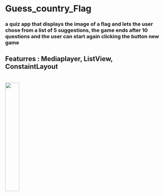 # Guess_country_Flag

### a quiz app that displays the image of a flag and lets the user chose from a list of 5 suggestions, the game ends after 10 questions and the user can start again clicking the button new game

## Featurres : Mediaplayer, ListView, ConstaintLayout
#
<image src="https://github.com/25THELL52/DonutChat/assets/79938851/26490adf-dc7f-4605-8758-b14b3e5d7e12" width="30%" height="30%">
